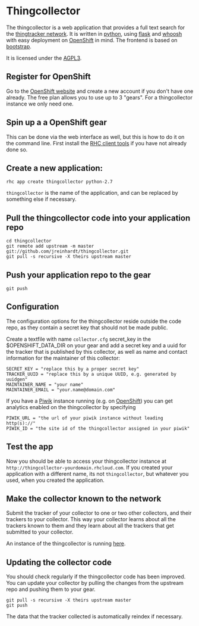 Thingcollector
==============

The thingcollector is a web application that provides a full text search for
the [thingtracker network](https://thingtracker.net). It is written in
[python](http://python.org), using [flask](http://flask.pocoo.org/) and
[whoosh](https://pythonhosted.org/Whoosh/index.html) with easy deployment on
[OpenShift](https://www.openshift.com/) in mind. The frontend is based on
[bootstrap](http://getbootstrap.com/).

It is licensed under the [AGPL3](http://www.gnu.org/licenses/agpl.html).


Register for OpenShift
----------------------

Go to the [OpenShift website](https://www.openshift.com/) and create a new
account if you don't have one already. The free plan allows you to use up to 3
"gears". For a thingcollector instance we only need one.

Spin up a a OpenShift gear
--------------------------

This can be done via the web interface as well, but this is how to do it on the
command line. First install the [RHC client
tools](https://www.openshift.com/developers/rhc-client-tools-install) if you
have not already done so.

Create a new application:
-------------------------

    rhc app create thingcollector python-2.7

`thingcollector` is the name of the application, and can be replaced by
something else if necessary.

Pull the thingcollector code into your application repo
-------------------------------------------------------

    cd thingcollector
    git remote add upstream -m master git://github.com/jreinhardt/thingcollector.git
    git pull -s recursive -X theirs upstream master

Push your application repo to the gear
--------------------------------------

    git push


Configuration
-------------

The configuration options for the thingcollector reside outside the code repo,
as they contain a secret key that should not be made public.

Create a textfile with name `collector.cfg` secret_key in the
$OPENSHIFT_DATA_DIR on your gear and add a secret key and a uuid for the
tracker that is published by this collector, as well as name and contact
information for the maintainer of this collector:

    SECRET_KEY = "replace this by a proper secret key"
    TRACKER_UUID = "replace this by a unique UUID, e.g. generated by uuidgen"
    MAINTAINER_NAME = "your name"
    MAINTAINER_EMAIL = "your.name@domain.com"

If you have a [Piwik](http://piwik.org/) instance running (e.g. on
[OpenShift](https://github.com/openshift/piwik-openshift-quickstart)) you can
get analytics enabled on the thingcollector by specifying

    PIWIK_URL = "the url of your piwik instance without leading http(s)://"
    PIWIK_ID = "the site id of the thingcollector assigned in your piwik"

Test the app
------------

Now you should be able to access your thingcollector instance at
`http://thingcollector-yourdomain.rhcloud.com`. If you created your application
with a different name, its not `thingcollector`, but whatever you used, when
you created the application.


Make the collector known to the network
---------------------------------------

Submit the tracker of your collector to one or two other collectors, and their
trackers to your collector. This way your collector learns about all the
trackers known to them and they learn about all the trackers that get submitted
to your collector.

An instance of the thingcollector is running
[here](http://thingcollector-bolts.rhcloud.com).



Updating the collector code
---------------------------

You should check regularly if the thingcollector code has been improved. You
can update your collector by pulling the changes from the upstream repo and
pushing them to your gear.

    git pull -s recursive -X theirs upstream master
    git push

The data that the tracker collected is automatically reindex if necessary.
